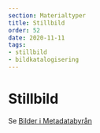 ```yaml
---
section: Materialtyper
title: Stillbild
order: 52
date: 2020-11-11
tags:
- stillbild
- bildkatalogisering
--- 
```


# Stillbild

Se [Bilder i Metadatabyrån](https://metadatabyran.kb.se/beskrivning/materialtyper/bilder)
